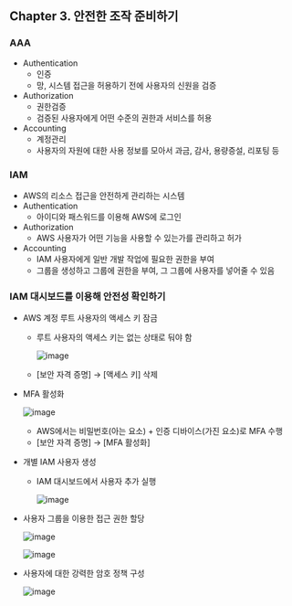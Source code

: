 ## Chapter 3. 안전한 조작 준비하기

### AAA

- Authentication
    - 인증
    - 망, 시스템 접근을 허용하기 전에 사용자의 신원을 검증
- Authorization
    - 권한검증
    - 검증된 사용자에게 어떤 수준의 권한과 서비스를 허용
- Accounting
    - 계정관리
    - 사용자의 자원에 대한 사용 정보를 모아서 과금, 감사, 용량증설, 리포팅 등

### IAM

- AWS의 리소스 접근을 안전하게 관리하는 시스템
- Authentication
    - 아이디와 패스워드를 이용해 AWS에 로그인
- Authorization
    - AWS 사용자가 어떤 기능을 사용할 수 있는가를 관리하고 허가
- Accounting
    - IAM 사용자에게 일반 개발 작업에 필요한 권한을 부여
    - 그룹을 생성하고 그룹에 권한을 부여, 그 그룹에 사용자를 넣어줄 수 있음

### IAM 대시보드를 이용해 안전성 확인하기

- AWS 계정 루트 사용자의 액세스 키 잠금
    - 루트 사용자의 액세스 키는 없는 상태로 둬야 함
        
        ![image](https://github.com/sangeun99/hyundai-it-e-java-fullstack/assets/63828057/5db9c082-4626-4edf-8361-f8a6991b27ad)
        
    - [보안 자격 증명] → [액세스 키] 삭제
- MFA 활성화
    
    ![image](https://github.com/sangeun99/hyundai-it-e-java-fullstack/assets/63828057/e405249e-0113-491c-b055-03d535193aec)

    - AWS에서는 비밀번호(아는 요소) + 인증 디바이스(가진 요소)로 MFA 수행
    - [보안 자격 증명] → [MFA 활성화]
- 개별 IAM 사용자 생성
    - IAM 대시보드에서 사용자 추가 실행
        
        ![image](https://github.com/sangeun99/hyundai-it-e-java-fullstack/assets/63828057/50bdc82e-d790-46c4-b4c7-a9d32ea2e6f2)
        
- 사용자 그룹을 이용한 접근 권한 할당
    
    ![image](https://github.com/sangeun99/hyundai-it-e-java-fullstack/assets/63828057/ea13ca87-c2d8-4880-999d-7e11b0506ddf)
    
    ![image](https://github.com/sangeun99/hyundai-it-e-java-fullstack/assets/63828057/c7e50295-00bd-4f5e-8357-2f16199e4d17)
    
- 사용자에 대한 강력한 암호 정책 구성

    ![image](https://github.com/sangeun99/hyundai-it-e-java-fullstack/assets/63828057/d95db774-e0e3-4e38-8cd8-a1671fb34fa2)
